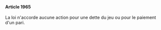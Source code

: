 #### Article 1965

La loi n'accorde aucune action pour une dette du jeu ou pour le paiement d'un pari.

